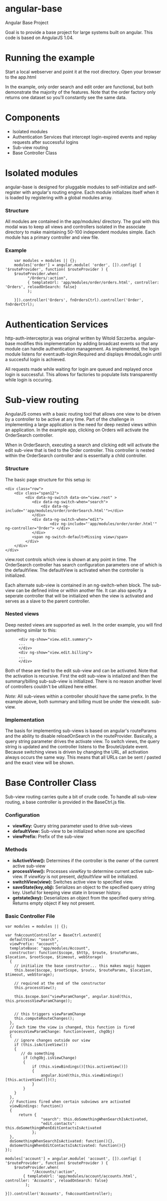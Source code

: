 angular-base
==============

Angular Base Project

Goal is to provide a base project for large systems built on angular.  This code is based on AngularJS 1.04.	

# Running the example

Start a local webserver and point it at the root directory.  Open your browser to the app.html

In the example, only order search and edit order are functional, but both demonstrate the majority of the features.  Note that the order factory only returns one dataset so you'll constantly see the same data.

# Components
  * Isolated modules
  * Authentication Services that intercept login-expired events and replay 
requests after successful logins
  * Sub-view routing
  * Base Controller Class

# Isolated modules

angular-base is designed for pluggable modules to self-initialize and 
self-register with angular's routing engine. Each module initializes itself when 
it is loaded by registering with a global modules array.  

### Structure

All modules are contained in the app/modules/ directory. The goal with this modal
was to keep all views and controllers isolated in the associate directory to make maintaining 50-100 independent modules simple.  Each module has a primary controller and view file.


### Example

```
	var modules = modules || {};
	modules['order'] = angular.module( 'order', []).config( [ '$routeProvider', function( $routeProvider ) {
	$routeProvider.when(
		  "/Orders/:action",
		  { templateUrl: 'app/modules/order/orders.html', controller: 'Orders', reloadOnSearch: false}
	      );    
	
	}]).controller('Orders', fnOrdersCtrl).controller('Order', fnOrderCtrl);
```

# Authentication Services

http-auth-interceptor.js was original written by Witold Szczerba.  angular-base modifies this implementation by adding broadcast events so that any module can handle authentication management. As implemented, the login module listens for event:auth-login:Required and displays #modalLogin until a succesful login is achieved. 

All requests made while waiting for login are queued and replayed once login is successful.  This allows for factories to populate lists transparently while login is occuring.

# Sub-view routing

AngularJS comes with a basic routing tool that allows one view to be driven by a controller to be active at any time.  Part of the challenge in implementing a large application is the need for deep nested views within an application.  In the example app, clicking on Orders will activate the OrderSearch controller.

When in OrderSearch, executing a search and clicking edit will activate the edit sub-view that is tied to the Order controller.   This controller is nested within the OrderSearch controller and is essentially a child controller.

### Structure 

The basic page structure for this setup is:

```
<div class="row">
	<div class="span12">	 
		 <div data-ng-switch data-on="view.root" >
		 	<div data-ng-switch-when="search">
			  	<div data-ng-include="'app/modules/order/orderSearch.html'"></div>
			</div>
		 	<div data-ng-switch-when="edit">
		    		<div ng-include="'app/modules/order/order.html'" ng-controller="Order"> </div>
			</div>
		 	<span ng-switch-default>Missing view</span>
		 </div>
	</div>
</div>
```

view.root controls which view is shown at any point in time.  The OrderSearch controller has search configuration parameters one of which is the defaultView.  The defaultView is activated when the controller is initialized.

Each alternate sub-view is contained in an ng-switch-when block.  The sub-view can be defined inline or within another file.  It can also specify a seperate controller that will be initialized when the view is activated and serves as a slave to the parent controller.

### Nested views

Deep nested views are supported as well.  In the order example, you will find something similar to this:

```
	  <div ng-show="view.edit.summary">
	  ...
	  </div>
	  <div ng-show="view.edit.billing">
	  ...
	  </div>
```

Both of these are tied to the edit sub-view and can be activated.  Note that the activation is recursive.  First the edit sub-view is intialized and then the summary/billing sub-sub-view is initialized.  There is no reason another level of controllers couldn't be utilized here either.

*Note:* All sub-views within a controller should have the same prefix.  In the example above, both summary and billing must be under the view.edit. sub-view.  

### Implementation

The basis for implementing sub-views is based on angular's routeParams and the ability to disable reloadOnSearch in the routeProvider.  Basically, a query string parameter drives the activate view.  To switch views, the query string is updated and the controller listens to the $routeUpdate event. Because switching views is driven by changing the URL, all 
activation always occurs the same way.  This means that all URLs can be sent / pasted and the exact view will be shown.

# Base Controller Class

Sub-view routing carries quite a bit of crude code.  To handle all sub-view routing, a base controller is provided in the BaseCtrl.js file. 

### Configuration

 * **viewKey:** Query string parameter used to drive sub-views
 * **defaultView:** Sub-view to be initialized when none are specified
 * **viewPrefix:** Prefix of the sub-view

### Methods

 * **isActiveView():** Determines if the controller is the owner of the current active sub-view
 * **processView():** Processes *viewKey* to determine current active sub-view.  If *viewKey* is not present, *defaultView* will be initialized.
 * **switchView(view):** Switches active view to specified view.
 * **saveState(key,obj):**  Serializes an object to the specified query string key. Useful for keeping view state in browser history.
 * **getstate(key):** Deserializes an object from the specified query string.  Returns empty object if key not present.

### Basic Controller File

```
var modules = modules || {};

var fnAccountController = BaseCtrl.extend({
  defaultView: "search",
  viewPrefix: "account",
  templateBase: "app/modules/Account",
  constructor: function($scope, $http, $route, $routeParams, $location, $rootScope, $timeout, webStorage)
  {
    // initialize the base constructor... this makes magic happen
    this.base($scope, $rootScope, $route, $routeParams, $location, $timeout, webStorage);

    // required at the end of the constructor
    this.processView();
    
    this.$scope.$on("viewParamChange", angular.bind(this, this.processViewParamChange));
    
    
    // this triggers viewParamChange
    this.computeRouteChanges();
  },
  // Each time the view is changed, this function is fired
  processViewParamChange: function(event, chgObj)
  {  
    // ignore changes outside our view
    if (this.isActiveView())
    {
       // do something
        if (chgObj.isViewChange)
        {
            if (this.viewBindings()[this.activeView()])
            {
                angular.bind(this,this.viewBindings()[this.activeView()])();
            }
        }      
    }
  },
  // Functions fired when certain subviews are activated
  viewBindings: function()
  {
      return {
                "search": this.doSomethingWhenSearchIsActivated,
                "edit.contacts": this.doSomethingWhenEditContactsIsActivated
            };
  },
  doSomethingWhenSearchIsActivated: function(){},
  doSomethingWhenEditContactsIsActivated: function(){}		
});

modules['account'] = angular.module( 'account', []).config( [ '$routeProvider', function( $routeProvider ) {
    $routeProvider.when(
	     	"/Accounts/:action",
		{ templateUrl: 'app/modules/account/accounts.html', controller: 'Accounts', reloadOnSearch: false}
	     );    
    
}]).controller('Accounts', fnAccountController);
```
